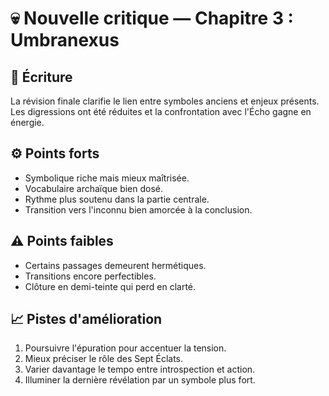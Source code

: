 # 💀 Nouvelle critique — Chapitre 3 : Umbranexus

## 🧠 Écriture
La révision finale clarifie le lien entre symboles anciens et enjeux présents. Les digressions ont été réduites et la confrontation avec l'Écho gagne en énergie.

## ⚙️ Points forts
- Symbolique riche mais mieux maîtrisée.
- Vocabulaire archaïque bien dosé.
- Rythme plus soutenu dans la partie centrale.
- Transition vers l'inconnu bien amorcée à la conclusion.

## ⚠️ Points faibles
- Certains passages demeurent hermétiques.
- Transitions encore perfectibles.
- Clôture en demi-teinte qui perd en clarté.

## 📈 Pistes d'amélioration
1. Poursuivre l'épuration pour accentuer la tension.
2. Mieux préciser le rôle des Sept Éclats.
3. Varier davantage le tempo entre introspection et action.
4. Illuminer la dernière révélation par un symbole plus fort.
